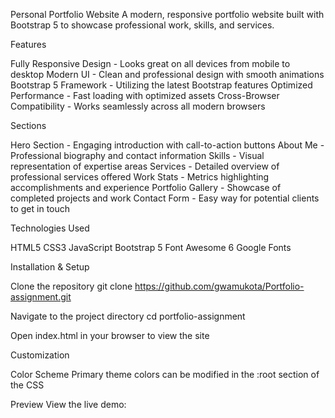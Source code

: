 Personal Portfolio Website
A modern, responsive portfolio website built with Bootstrap 5 to showcase professional work, skills, and services.

Features

Fully Responsive Design - Looks great on all devices from mobile to desktop
Modern UI - Clean and professional design with smooth animations
Bootstrap 5 Framework - Utilizing the latest Bootstrap features
Optimized Performance - Fast loading with optimized assets
Cross-Browser Compatibility - Works seamlessly across all modern browsers

Sections

Hero Section - Engaging introduction with call-to-action buttons
About Me - Professional biography and contact information
Skills - Visual representation of expertise areas
Services - Detailed overview of professional services offered
Work Stats - Metrics highlighting accomplishments and experience
Portfolio Gallery - Showcase of completed projects and work
Contact Form - Easy way for potential clients to get in touch

Technologies Used

HTML5
CSS3
JavaScript
Bootstrap 5
Font Awesome 6
Google Fonts

Installation & Setup

Clone the repository
git clone https://github.com/gwamukota/Portfolio-assignment.git

Navigate to the project directory
cd portfolio-assignment

Open index.html in your browser to view the site

Customization

Color Scheme
Primary theme colors can be modified in the :root section of the CSS

Preview
View the live demo: 


